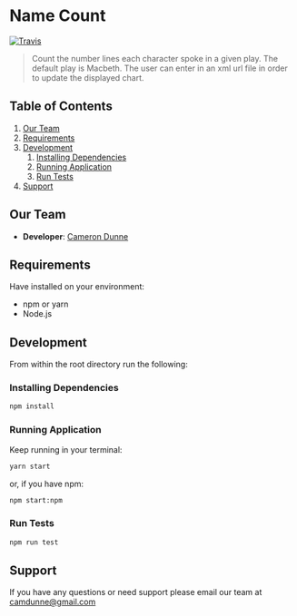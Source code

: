 # Name Count
[![Travis](https://img.shields.io/travis/camdunne/name-count.svg?style=flat)](https://travis-ci.org/camdunne/name-count.svg?branch=master)
> Count the number lines each character spoke in a given play.
> The default play is Macbeth. The user can enter in an xml url file in order to update the displayed chart.



## Table of Contents

1. [Our Team](#our-team)
2. [Requirements](#requirements)
3. [Development](#development)
    1. [Installing Dependencies](#installing-dependencies)
    2. [Running Application](#running-application)
    3. [Run Tests](#run-tests)
4. [Support](#support)

## Our Team
- __Developer__: [Cameron Dunne](https://github.com/camdunne)

##  Requirements
Have installed on your environment:
- npm or yarn
- Node.js


## Development
From within the root directory run the following:
### Installing Dependencies
```sh
npm install
```
### Running Application
Keep running in your terminal:
```sh
yarn start
```
or, if you have npm:
```sh
npm start:npm
```
### Run Tests
```sh
npm run test
```

## Support
If you have any questions or need support please email our team at camdunne@gmail.com
